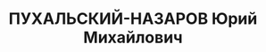 ---
title: ПУХАЛЬСКИЙ-НАЗАРОВ Юрий Михайлович
description: 'Род. в 1897, г. Орел, русский, обр.: среднее, бывший член ВКП(б). Проживал:
  г. Ессентуки. Председатель краевого совета Осоавиахима

  Арестован 30.05.1937. Приговор: ВМН. Расстрелян'
---